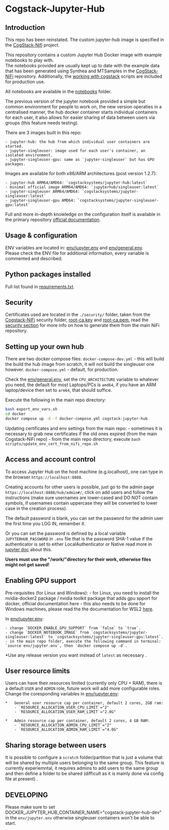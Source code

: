 # Cogstack-Jupyter-Hub

## Introduction

This repo has been reinstated. The custom jupyter-hub image is specified in the [CogStack-Nifi](https://github.com/CogStack/CogStack-NiFi/tree/main/services/jupyter-hub) project.

This repository contains a custom Jupyter Hub Docker image with example notebooks to play with. \
The notebooks provided are usually kept up to date with the example data that has been generated using Synthea and MTSamples in the [CogStack-NiFi](https://github.com/cogstack/cogstack-nifi) repository. Additionally, the [working with cogstack](https://github.com/CogStack/working_with_cogstack) scripts are included for production use.

All notebooks are available in the [notebooks](./notebooks/) folder.

The previous version of the jupyter notebook provided a simple but common environment for people to work on, the new version operaties in a centralised manner, the hub docker container starts individual containers for each user, it also allows for easier sharing of data between users via groups (this feature needs testing).

There are 3 images built in this repo:

    - jupyter-hub: the hub from which individual user containers are started.
    - jupyter-singleuser: image used for each user's container, an isolated environment.
    - jupyter-singleuser-gpu: same as `jupyter-singleuser` but has GPU packages.

Images are available for both x86/ARM architectures (post version 1.2.7):

    - jupyter-hub ARM64/AMD64: `cogstacksystems/jupyter-hub:latest`
    - minimal official image ARM64/AMD64: `jupyterhub/singleuser:latest`
    - jupyter-singleuser ARM64/AMD64: `cogstacksystems/jupyter-singleuser:latest`
    - jupyter-singleuser-gpu AMD64: `cogstacksystems/jupyter-singleuser-gpu:latest`

Full and more in-depth knowledge on the configuration itself is available in the primary repository [official documentation](https://cogstack-nifi.readthedocs.io/en/latest/deploy/services.html#id12).

## Usage & configuration

ENV variables are located in: [env/jupyter.env](./env/jupyter.env) and [env/general.env](./env/general.env).\
Please check the ENV file for additional information, every variable is commented and described.

## Python packages installed

Full list found in [requirements.txt](./requirements.txt).

## Security

Certificates used are located in the `./security/` folder, taken from the [Cogstack-NiFi](https://github.com/CogStack-NiFi) security folder, [root-ca.key](https://raw.githubusercontent.com/CogStack/CogStack-NiFi/refs/heads/main/security/root-ca.key) and [root-ca.pem](https://raw.githubusercontent.com/CogStack/CogStack-NiFi/refs/heads/main/security/root-capem), read the [security section](https://cogstack-nifi.readthedocs.io/en/latest/security.html) for more info on how to generate them from the main NiFi repository.

## Setting up your own hub

There are two docker compose files:
`docker-compose-dev.yml` - this will build the build the hub image from scratch, it will not build the singleuser one however.
`docker-compose.yml` - default, for production.

Check the [env/general.env](./env/general.env), set the `CPU_ARCHITECTURE` variable to whatever you need, the default for most Laptops/PCs is `amd64`, if you have an ARM laptop/device then set to `arm64`, that should suffice.

Execute the following in the main repo directory:

```bash
bash export_env_vars.sh
cd docker
docker compose up -d -f docker-compose.yml cogstack-jupyter-hub
```

Updating certificates and env settings from the main repo:
    - sometimes it is necessary to grab new certificates if the old ones expired (from the main Cogstack-NiFi repo)
    - from the main repo directory, execute `bash scripts/update_env_cert_from_nifi_repo.sh`

## Access and account control

To access Jupyter Hub on the host machine (e.g.localhost), one can type in the browser `https://localhost:8888`.

Creating accounts for other users is possible, just go to the admin page `https://localhost:8888/hub/admin#/`, click on add users and follow the instructions (make sure usernames are lower-cased and DO NOT contain symbols, if usernames contain uppercase they will be converted to lower case in the creation process).

The default password is blank, you can set the password for the admin user the first time you LOG IN, remember it.

Or you can set the password is defined by a local variable `JUPYTERHUB_PASSWORD` in `.env` file that is the password SHA-1 value if the authenticator is set to either LocalAuthenticator or Native read more in [jupyter doc](https://jupyterhub.readthedocs.io/en/stable/api/auth.html?highlight#) about this.

**Users must use the "/work/"directory for their work, otherwise files might not get saved!**

## Enabling GPU support

Pre-requisites (for Linux and Windows): - for Linux, you need to install the nvidia-docker2 package / nvidia toolkit package that adds gpu spport for docker, official documentation here - this also needs to be done for Windows machines, please read the the documentation for WSL2 [here](https://docs.nvidia.com/cuda/wsl-user-guide/index.html).

In [env/jupyter.env](./env/jupyter.env):

    - change `DOCKER_ENABLE_GPU_SUPPORT` from `false` to `true`.
    - change `DOCKER_NOTEBOOK_IMAGE` from `cogstacksystems/jupyter-singleuser:latest` to `cogstacksystems/jupyter-singleuser-gpu:latest`.
    - in the main repo folder, execute the following command in terminal: `source env/jupyter.env`, then `docker compose up -d`.

*Use any release version you want instead of `latest` as necessary .

## User resource limits

Users can have their resources limited (currently only CPU + RAM), there is a default `USER` and `ADMIN` role, future work will add more configurable roles.\
Change the coresponding variables in [env/jupyter.env](./env/jupyter.env):

    *   General user resource cap per container, default 2 cores, 2GB ram:
        - `RESOURCE_ALLOCATION_USER_CPU_LIMIT`="2"
        - `RESOURCE_ALLOCATION_USER_RAM_LIMIT`="2.0G"

    *   Admin resource cap per container, default 2 cores, 4 GB RAM:
        - `RESOURCE_ALLOCATION_ADMIN_CPU_LIMIT`="2"
        - `RESOURCE_ALLOCATION_ADMIN_RAM_LIMIT`="4.0G"

## Sharing storage between users

It is possible to configure a `scratch` folder/partition that is just a volume that will be shared by multiple users belonging to the same group.
This feature is currently experiemntal, it requires admins to add users to the same group and then define a folder to be shared (difficult as it is mainly done via config file at present) .

## DEVELOPING

Please make sure to set DOCKER_JUPYTER_HUB_CONTAINER_NAME="cogstack-jupyter-hub-dev" in the `env/jupyter.env` otherwise singleuser containers won't be able to start.
